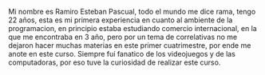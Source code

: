 Mi nombre es Ramiro Esteban Pascual, todo el mundo me dice rama, tengo 22 años, esta es mi primera experiencia en cuanto al ambiente de la programacion, en principio estaba estudiando comercio internacional, en la que me encontraba en 3 año, pero por un tema de correlativas no me dejaron hacer muchas materias en este primer cuatrimestre, por ende me anote en este curso.
Siempre fuí fanatico de los videojuegos y de las computadoras, por eso tuve la curiosidad de realizar este curso.

